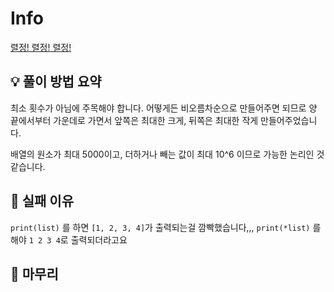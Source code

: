 # Info
[렬정! 렬정! 렬정!](https://boj.kr/31927)

## 💡 풀이 방법 요약

최소 횟수가 아님에 주목해야 합니다.
어떻게든 비오름차순으로 만들어주면 되므로 양 끝에서부터 가운데로 가면서
앞쪽은 최대한 크게, 뒤쪽은 최대한 작게 만들어주었습니다.

배열의 원소가 최대 5000이고, 더하거나 빼는 값이 최대 10^6 이므로 가능한 논리인 것 같습니다.

## 👀 실패 이유

`print(list)` 를 하면 `[1, 2, 3, 4]`가 출력되는걸 깜빡했습니다,,,
`print(*list)` 를 해야 `1 2 3 4`로 출력되더라고요

## 🙂 마무리
